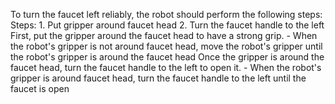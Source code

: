 To turn the faucet left reliably, the robot should perform the following steps:
    Steps:  1. Put gripper around faucet head  2. Turn the faucet handle to the left
    First, put the gripper around the faucet head to have a strong grip.
    - When the robot's gripper is not around faucet head, move the robot's gripper until the robot's gripper is around the faucet head
    Once the gripper is around the faucet head, turn the faucet handle to the left to open it.
    - When the robot's gripper is around faucet head, turn the faucet handle to the left until the faucet is open